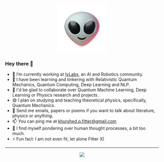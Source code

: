 <p align="center">
<img src="https://github.com/GlazeDonuts/GlazeDonuts/blob/master/resources/alien.gif"/>
</p>

### Hey there 👋

- 🔭 I’m currently working at [IvLabs](https://www.ivlabs.in/), an AI and Robotics community.
- 🌱 I have been learning and tinkering with Relativistic Quantum Mechanics, Quantum Computing, Deep Learning and NLP.
- 👯 I'd be glad to collaborate over Quantum Machine Learning, Deep Learning or Physics research and projects.
- 😄 I plan on studying and teaching theoretical physics, specifically, Quantum Mechanics.
- 💬 Send me emails, papers or poems if you want to talk about literature, physics or anything.
- 📫 You can ping me at khurshed.p.fitter@gmail.com
- 🤔 I find myself pondering over human thought processes, a bit too much.
- ⚡ Fun fact: I am not even fit, let alone Fitter X)

---
<p align="center">
<img src="https://github-readme-stats.vercel.app/api?username=GlazeDonuts&show_icons=true&theme=algolia&count_private=True&title_color=89cff0"/>
</p>
